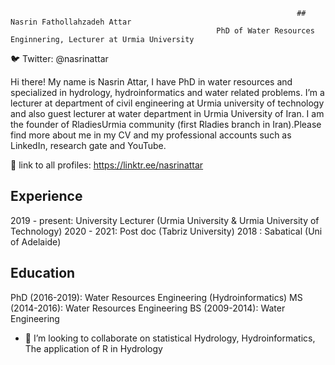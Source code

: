                                                                     ## Nasrin Fathollahzadeh Attar
                                                  PhD of Water Resources Enginnering, Lecturer at Urmia University 



🐦 Twitter: @nasrinattar

Hi there! My name is Nasrin Attar, I have PhD in water resources and specialized in hydrology, hydroinformatics and water related problems. I’m a lecturer at department of civil engineering at Urmia university of technology and also guest lecturer at water department in Urmia University of Iran. I am the founder of RladiesUrmia community (first Rladies branch in Iran).Please find more about me in my CV and my professional accounts such as LinkedIn, research gate and YouTube.

📝 link to all profiles: https://linktr.ee/nasrinattar


## Experience
2019 - present: University Lecturer (Urmia University & Urmia University of Technology)
2020 - 2021: Post doc (Tabriz University)
2018 : Sabatical (Uni of Adelaide)

## Education
PhD (2016-2019): Water Resources Engineering (Hydroinformatics)
MS (2014-2016): Water Resources Engineering
BS (2009-2014): Water Engineering


- 👯 I’m looking to collaborate on statistical Hydrology, Hydroinformatics, The application of R in Hydrology

